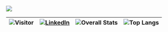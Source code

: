 ![](banner.gif)

|  ![Visitor](https://visitor-badge.laobi.icu/badge?page_id=hathawayj.hathawayj)    |  <a href="<https://www.linkedin.com/in/hathawayj/>">![LinkedIn](https://img.shields.io/badge/LinkedIn-0077B5?style=for-the-badge&logo=linkedin&logoColor=white)</a>    | ![Overall Stats](https://github-readme-stats.vercel.app/api?username=hathawayj&count_private=true&show_icons=true&hide=stars) | ![Top Langs](https://github-readme-stats.vercel.app/api/top-langs/?username=hathawayj&layout=compact) |
| ---- | ---- | ---- | ---- |


